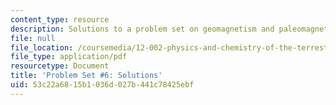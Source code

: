 ```yaml
---
content_type: resource
description: Solutions to a problem set on geomagnetism and paleomagnetism.
file: null
file_location: /coursemedia/12-002-physics-and-chemistry-of-the-terrestrial-planets-fall-2008/53c22a6815b1036d027b441c78425ebf_MIT12_002f08_ps06_solutions.pdf
file_type: application/pdf
resourcetype: Document
title: 'Problem Set #6: Solutions'
uid: 53c22a68-15b1-036d-027b-441c78425ebf
---
```


